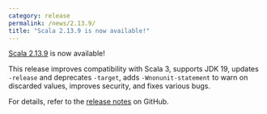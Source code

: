 ```yaml
---
category: release
permalink: /news/2.13.9/
title: "Scala 2.13.9 is now available!"
---
```

[Scala 2.13.9](https://github.com/scala/scala/releases/tag/v2.13.9) is now available!

This release
improves compatibility with Scala 3,
supports JDK 19,
updates `-release` and deprecates `-target`,
adds `-Wnonunit-statement` to warn on discarded values,
improves security,
and fixes various bugs.

For details, refer to the [release notes](https://github.com/scala/scala/releases/tag/v2.13.9) on GitHub.
